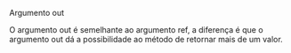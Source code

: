 Argumento out 


O argumento out é semelhante ao argumento ref, a diferença é que o argumento out dá a possibilidade ao método de retornar mais de um valor. 

